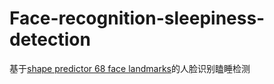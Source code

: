 # Face-recognition-sleepiness-detection
基于[shape predictor 68 face landmarks](https://github.com/italojs/facial-landmarks-recognition)的人脸识别瞌睡检测
